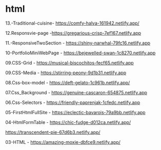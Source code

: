 # html 
  13.-Traditional-cuisine- https://comfy-halva-161942.netlify.app/

 12.Responsvie-page -https://gregarious-crisp-7ef167.netlify.app

  11.-ResponsiveTwoSection - https://shiny-narwhal-79fc16.netlify.app

  10-PortfolioMiniWebPage - https://bejewelled-swan-1c8270.netlify.app
  
  09.CSS-Grid - https://musical-biscochitos-fecf65.netlify.app
  
  09.CSS-Media - https://stirring-peony-9d1b31.netlify.app
  
  08.Css-box-model - https://deft-gelato-1c961b.netlify.app/

  07.Css_Background - https://genuine-cascaron-654875.netlify.app
  
  06.Css-Selectors - https://friendly-paprenjak-1cfedc.netlify.app
  
  05-FirstHtmlFullSite - https://eclectic-bavarois-79a9bb.netlify.app
  
  04-HtmlFormTable - https://chic-fudge-d012ca.netlify.app/
  
  https://transcendent-pie-67d6b3.netlify.app/
  
  03-HTML - https://amazing-moxie-dbfce9.netlify.app/
                  
